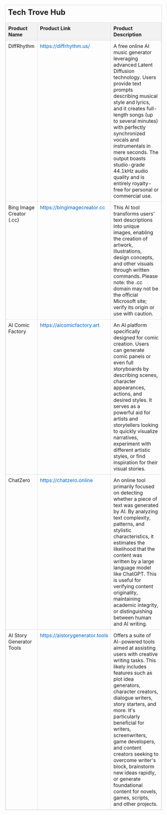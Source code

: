 <table style="width: 100%; border-collapse: collapse; margin-top: 20px; border: 1px solid #ddd;">
        <caption style="font-size: 1.5em; margin-bottom: 10px; font-weight: bold; text-align: left; padding: 8px;">Tech Trove Hub</caption>
        <thead>
            <tr>
                <th style="border: 1px solid #ddd; padding: 8px; text-align: left; vertical-align: top; background-color: #f2f2f2;">Product Name</th>
                <th style="border: 1px solid #ddd; padding: 8px; text-align: left; vertical-align: top; background-color: #f2f2f2;">Product Link</th>
                <th style="border: 1px solid #ddd; padding: 8px; text-align: left; vertical-align: top; background-color: #f2f2f2;">Product Description</th>
            </tr>
        </thead>
        <tbody>
            <tr>
                <td style="border: 1px solid #ddd; padding: 8px; text-align: left; vertical-align: top;">DiffRhythm</td>
                <td style="border: 1px solid #ddd; padding: 8px; text-align: left; vertical-align: top;">
                    <a href="https://diffrhythm.us/" target="_blank" style="color: #0066cc; text-decoration: none;">https://diffrhythm.us/</a>
                </td>
                <td style="border: 1px solid #ddd; padding: 8px; text-align: left; vertical-align: top;">A free online AI music generator leveraging advanced Latent Diffusion technology. Users provide text prompts describing musical style and lyrics, and it creates full-length songs (up to several minutes) with perfectly synchronized vocals and instrumentals in mere seconds. The output boasts studio-grade 44.1kHz audio quality and is entirely royalty-free for personal or commercial use.</td>
            </tr>
            <tr>
                <td style="border: 1px solid #ddd; padding: 8px; text-align: left; vertical-align: top;">Bing Image Creator (.cc)</td>
                <td style="border: 1px solid #ddd; padding: 8px; text-align: left; vertical-align: top;">
                    <a href="https://bingimagecreator.cc" target="_blank" style="color: #0066cc; text-decoration: none;">https://bingimagecreator.cc</a>
                </td>
                <td style="border: 1px solid #ddd; padding: 8px; text-align: left; vertical-align: top;">This AI tool transforms users' text descriptions into unique images, enabling the creation of artwork, illustrations, design concepts, and other visuals through written commands. Please note: the .cc domain may not be the official Microsoft site; verify its origin or use with caution.</td>
            </tr>
            <tr>
                <td style="border: 1px solid #ddd; padding: 8px; text-align: left; vertical-align: top;">AI Comic Factory</td>
                <td style="border: 1px solid #ddd; padding: 8px; text-align: left; vertical-align: top;">
                    <a href="https://aicomicfactory.art" target="_blank" style="color: #0066cc; text-decoration: none;">https://aicomicfactory.art</a>
                </td>
                <td style="border: 1px solid #ddd; padding: 8px; text-align: left; vertical-align: top;">An AI platform specifically designed for comic creation. Users can generate comic panels or even full storyboards by describing scenes, character appearances, actions, and desired styles. It serves as a powerful aid for artists and storytellers looking to quickly visualize narratives, experiment with different artistic styles, or find inspiration for their visual stories.</td>
            </tr>
            <tr>
                <td style="border: 1px solid #ddd; padding: 8px; text-align: left; vertical-align: top;">ChatZero</td>
                <td style="border: 1px solid #ddd; padding: 8px; text-align: left; vertical-align: top;">
                    <a href="https://chatzero.online" target="_blank" style="color: #0066cc; text-decoration: none;">https://chatzero.online</a>
                </td>
                <td style="border: 1px solid #ddd; padding: 8px; text-align: left; vertical-align: top;">An online tool primarily focused on detecting whether a piece of text was generated by AI. By analyzing text complexity, patterns, and stylistic characteristics, it estimates the likelihood that the content was written by a large language model like ChatGPT. This is useful for verifying content originality, maintaining academic integrity, or distinguishing between human and AI writing.</td>
            </tr>
            <tr>
                <td style="border: 1px solid #ddd; padding: 8px; text-align: left; vertical-align: top;">AI Story Generator Tools</td>
                <td style="border: 1px solid #ddd; padding: 8px; text-align: left; vertical-align: top;">
                    <a href="https://aistorygenerator.tools" target="_blank" style="color: #0066cc; text-decoration: none;">https://aistorygenerator.tools</a>
                </td>
                <td style="border: 1px solid #ddd; padding: 8px; text-align: left; vertical-align: top;">Offers a suite of AI-powered tools aimed at assisting users with creative writing tasks. This likely includes features such as plot idea generators, character creators, dialogue writers, story starters, and more. It's particularly beneficial for writers, screenwriters, game developers, and content creators seeking to overcome writer's block, brainstorm new ideas rapidly, or generate foundational content for novels, games, scripts, and other projects.</td>
            </tr>
        </tbody>
    </table>
